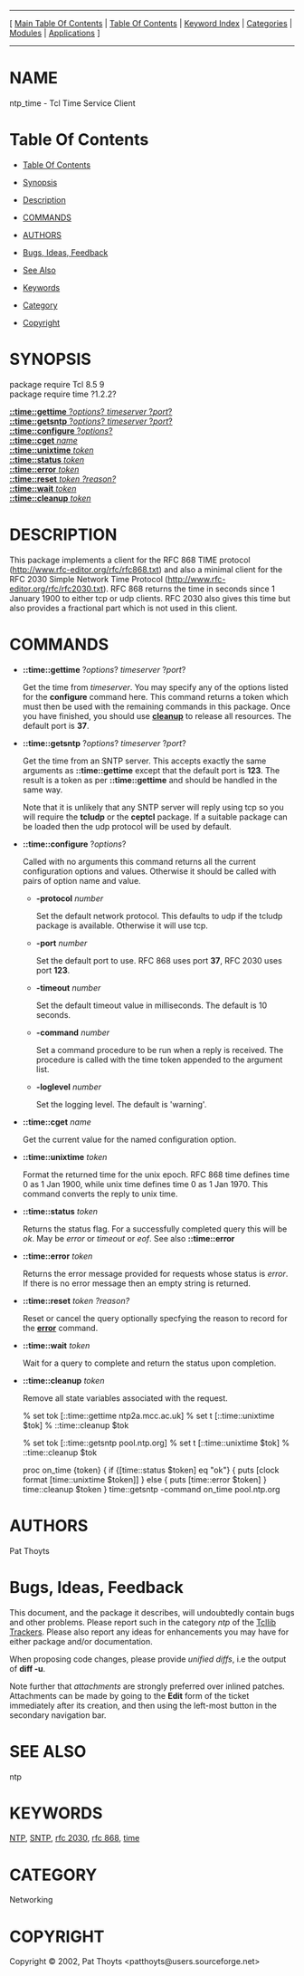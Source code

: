 
[//000000001]: # (ntp\_time \- Network Time Facilities)
[//000000002]: # (Generated from file 'ntp\_time\.man' by tcllib/doctools with format 'markdown')
[//000000003]: # (Copyright &copy; 2002, Pat Thoyts <patthoyts@users\.sourceforge\.net>)
[//000000004]: # (ntp\_time\(n\) 1\.2\.2 tcllib "Network Time Facilities")

<hr> [ <a href="../../../../toc.md">Main Table Of Contents</a> &#124; <a
href="../../../toc.md">Table Of Contents</a> &#124; <a
href="../../../../index.md">Keyword Index</a> &#124; <a
href="../../../../toc0.md">Categories</a> &#124; <a
href="../../../../toc1.md">Modules</a> &#124; <a
href="../../../../toc2.md">Applications</a> ] <hr>

# NAME

ntp\_time \- Tcl Time Service Client

# <a name='toc'></a>Table Of Contents

  - [Table Of Contents](#toc)

  - [Synopsis](#synopsis)

  - [Description](#section1)

  - [COMMANDS](#section2)

  - [AUTHORS](#section3)

  - [Bugs, Ideas, Feedback](#section4)

  - [See Also](#seealso)

  - [Keywords](#keywords)

  - [Category](#category)

  - [Copyright](#copyright)

# <a name='synopsis'></a>SYNOPSIS

package require Tcl 8\.5 9  
package require time ?1\.2\.2?  

[__::time::gettime__ ?*options*? *timeserver* ?*port*?](#1)  
[__::time::getsntp__ ?*options*? *timeserver* ?*port*?](#2)  
[__::time::configure__ ?*options*?](#3)  
[__::time::cget__ *name*](#4)  
[__::time::unixtime__ *token*](#5)  
[__::time::status__ *token*](#6)  
[__::time::error__ *token*](#7)  
[__::time::reset__ *token* *?reason?*](#8)  
[__::time::wait__ *token*](#9)  
[__::time::cleanup__ *token*](#10)  

# <a name='description'></a>DESCRIPTION

This package implements a client for the RFC 868 TIME protocol
\([http://www\.rfc\-editor\.org/rfc/rfc868\.txt](http://www\.rfc\-editor\.org/rfc/rfc868\.txt)\)
and also a minimal client for the RFC 2030 Simple Network Time Protocol
\([http://www\.rfc\-editor\.org/rfc/rfc2030\.txt](http://www\.rfc\-editor\.org/rfc/rfc2030\.txt)\)\.
RFC 868 returns the time in seconds since 1 January 1900 to either tcp or udp
clients\. RFC 2030 also gives this time but also provides a fractional part which
is not used in this client\.

# <a name='section2'></a>COMMANDS

  - <a name='1'></a>__::time::gettime__ ?*options*? *timeserver* ?*port*?

    Get the time from *timeserver*\. You may specify any of the options listed
    for the __configure__ command here\. This command returns a token which
    must then be used with the remaining commands in this package\. Once you have
    finished, you should use __[cleanup](\.\./\.\./\.\./\.\./index\.md\#cleanup)__
    to release all resources\. The default port is __37__\.

  - <a name='2'></a>__::time::getsntp__ ?*options*? *timeserver* ?*port*?

    Get the time from an SNTP server\. This accepts exactly the same arguments as
    __::time::gettime__ except that the default port is __123__\. The
    result is a token as per __::time::gettime__ and should be handled in
    the same way\.

    Note that it is unlikely that any SNTP server will reply using tcp so you
    will require the __tcludp__ or the __ceptcl__ package\. If a suitable
    package can be loaded then the udp protocol will be used by default\.

  - <a name='3'></a>__::time::configure__ ?*options*?

    Called with no arguments this command returns all the current configuration
    options and values\. Otherwise it should be called with pairs of option name
    and value\.

      * __\-protocol__ *number*

        Set the default network protocol\. This defaults to udp if the tcludp
        package is available\. Otherwise it will use tcp\.

      * __\-port__ *number*

        Set the default port to use\. RFC 868 uses port __37__, RFC 2030 uses
        port __123__\.

      * __\-timeout__ *number*

        Set the default timeout value in milliseconds\. The default is 10
        seconds\.

      * __\-command__ *number*

        Set a command procedure to be run when a reply is received\. The
        procedure is called with the time token appended to the argument list\.

      * __\-loglevel__ *number*

        Set the logging level\. The default is 'warning'\.

  - <a name='4'></a>__::time::cget__ *name*

    Get the current value for the named configuration option\.

  - <a name='5'></a>__::time::unixtime__ *token*

    Format the returned time for the unix epoch\. RFC 868 time defines time 0 as
    1 Jan 1900, while unix time defines time 0 as 1 Jan 1970\. This command
    converts the reply to unix time\.

  - <a name='6'></a>__::time::status__ *token*

    Returns the status flag\. For a successfully completed query this will be
    *ok*\. May be *error* or *timeout* or *eof*\. See also
    __::time::error__

  - <a name='7'></a>__::time::error__ *token*

    Returns the error message provided for requests whose status is *error*\.
    If there is no error message then an empty string is returned\.

  - <a name='8'></a>__::time::reset__ *token* *?reason?*

    Reset or cancel the query optionally specfying the reason to record for the
    __[error](\.\./\.\./\.\./\.\./index\.md\#error)__ command\.

  - <a name='9'></a>__::time::wait__ *token*

    Wait for a query to complete and return the status upon completion\.

  - <a name='10'></a>__::time::cleanup__ *token*

    Remove all state variables associated with the request\.

    % set tok [::time::gettime ntp2a.mcc.ac.uk]
    % set t [::time::unixtime $tok]
    % ::time::cleanup $tok

    % set tok [::time::getsntp pool.ntp.org]
    % set t [::time::unixtime $tok]
    % ::time::cleanup $tok

    proc on_time {token} {
       if {[time::status $token] eq "ok"} {
          puts [clock format [time::unixtime $token]]
       } else {
          puts [time::error $token]
       }
       time::cleanup $token
    }
    time::getsntp -command on_time pool.ntp.org

# <a name='section3'></a>AUTHORS

Pat Thoyts

# <a name='section4'></a>Bugs, Ideas, Feedback

This document, and the package it describes, will undoubtedly contain bugs and
other problems\. Please report such in the category *ntp* of the [Tcllib
Trackers](http://core\.tcl\.tk/tcllib/reportlist)\. Please also report any ideas
for enhancements you may have for either package and/or documentation\.

When proposing code changes, please provide *unified diffs*, i\.e the output of
__diff \-u__\.

Note further that *attachments* are strongly preferred over inlined patches\.
Attachments can be made by going to the __Edit__ form of the ticket
immediately after its creation, and then using the left\-most button in the
secondary navigation bar\.

# <a name='seealso'></a>SEE ALSO

ntp

# <a name='keywords'></a>KEYWORDS

[NTP](\.\./\.\./\.\./\.\./index\.md\#ntp), [SNTP](\.\./\.\./\.\./\.\./index\.md\#sntp),
[rfc 2030](\.\./\.\./\.\./\.\./index\.md\#rfc\_2030), [rfc
868](\.\./\.\./\.\./\.\./index\.md\#rfc\_868), [time](\.\./\.\./\.\./\.\./index\.md\#time)

# <a name='category'></a>CATEGORY

Networking

# <a name='copyright'></a>COPYRIGHT

Copyright &copy; 2002, Pat Thoyts <patthoyts@users\.sourceforge\.net>
